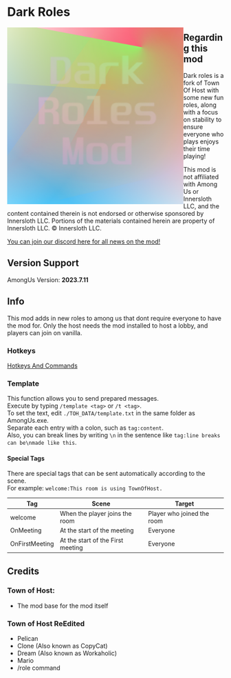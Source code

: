 # Dark Roles

<img align="left" alt="Cover" src="Resources/TempImage.png" height="410" /> 

## Regarding this mod

Dark roles is a fork of Town Of Host with some new fun roles, along with a focus on stability to ensure everyone who plays enjoys their time playing!

This mod is not affiliated with Among Us or Innersloth LLC, and the content contained therein is not endorsed or otherwise sponsored by Innersloth LLC. Portions of the materials contained herein are property of Innersloth LLC. © Innersloth LLC.

[You can join our discord here for all news on the mod!](https://discord.gg/DGmNvfPr)

## Version Support

AmongUs Version: **2023.7.11**


## Info

This mod adds in new roles to among us that dont require everyone to have the mod for. 
Only the host needs the mod installed to host a lobby, and players can join on vanilla.

### Hotkeys

[Hotkeys And Commands](https://github.com/JustMeDark/DarkRoles/blob/main/KeybindsAndCommands.md)

### Template
This function allows you to send prepared messages.<br>
Execute by typing `/template <tag>` or `/t <tag>`.<br>
To set the text, edit `./TOH_DATA/template.txt` in the same folder as AmongUs.exe.<br>
Separate each entry with a colon, such as `tag:content`.<br>
Also, you can break lines by writing `\n` in the sentence like `tag:line breaks can be\nmade like this`.<br>

#### Special Tags
There are special tags that can be sent automatically according to the scene.<br>
For example: `welcome:This room is using TownOfHost.`

| Tag            | Scene                             | Target                     |
| -------------- | --------------------------------- | -------------------------- |
| welcome        | When the player joins the room    | Player who joined the room |
| OnMeeting      | At the start of the meeting       | Everyone                   |
| OnFirstMeeting | At the start of the First meeting | Everyone                   |

## Credits
### Town of Host:
- The mod base for the mod itself

### Town of Host ReEdited
- Pelican
- Clone (Also known as CopyCat)
- Dream (Also known as Workaholic)
- Mario
- /role command

